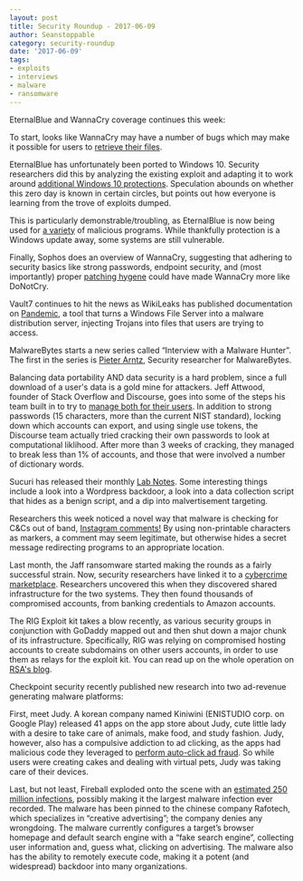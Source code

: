 ```yaml
---
layout: post
title: Security Roundup - 2017-06-09
author: Seanstoppable
category: security-roundup
date: '2017-06-09'
tags:
- exploits
- interviews
- malware
- ransomware
---
```


EternalBlue and WannaCry coverage continues this week:

To start, looks like WannaCry may have a number of bugs which may make it 
possible for users to [retrieve their 
files](https://threatpost.com/wannacry-development-errors-enable-file-recovery/126002/).

EternalBlue has unfortunately been ported to Windows 10. Security researchers 
did this by analyzing the existing exploit and adapting it to work around 
[additional Windows 10 
protections](https://threatpost.com/nsas-eternalblue-exploit-ported-to-windows-10/126087/). 
Speculation abounds on whether this zero day is known in certain circles, but 
points out how everyone is learning from the trove of exploits dumped.

This is particularly demonstrable/troubling, as EternalBlue is now being used
for [a
variety](https://www.bleepingcomputer.com/news/security/eternalblue-nsa-exploit-becomes-commodity-hacking-tool-spreads-to-other-malware/)
of malicious programs. While thankfully protection is a Windows update away,
some systems are still vulnerable.

Finally, Sophos does an overview of WannaCry, suggesting that adhering to
security basics like strong passwords, endpoint security, and (most importantly)
proper [patching
hygene](https://nakedsecurity.sophos.com/2017/06/07/infosec-2017-how-to-protect-yourself-against-the-next-wannacry/)
could have made WannaCry more like DoNotCry.

Vault7 continues to hit the news as WikiLeaks has published documentation on
[Pandemic](https://threatpost.com/wikileaks-dumps-cia-patient-zero-windows-implant/126036/),
a tool that turns a Windows File Server into a malware distribution server,
injecting Trojans into files that users are trying to access.

MalwareBytes starts a new series called “Interview with a Malware Hunter”. 
The first in the series is [Pieter
Arntz](https://blog.malwarebytes.com/101/2017/06/interview-with-a-malware-hunter-pieter-arntz/), 
Security researcher for MalwareBytes.

Balancing data portability AND data security is a hard problem, since a full
download of a user's data is a gold mine for attackers. Jeff Attwood, founder of
Stack Overflow and Discourse, goes into some of the steps his team built in to
try to [manage both for their
users](https://blog.codinghorror.com/hacker-hack-thyself/). In addition to
strong passwords (15 characters, more than the current NIST standard), locking
down which accounts can export, and using single use tokens, the Discourse team
actually tried cracking their own passwords to look at computational liklihood.
After more than 3 weeks of cracking, they managed to break less than 1% of
accounts, and those that were involved a number of dictionary words.

Sucuri has released their monthly [Lab 
Notes](https://blog.sucuri.net/2017/06/labs-notes-monthly-recap-may.html). Some 
interesting things include a look into a Wordpress backdoor, a look into a data 
collection script that hides as a benign script, and a dip into malvertisement 
targeting.

Researchers this week noticed a novel way that malware is checking for C&Cs out
of band, [Instagram
comments!](https://www.welivesecurity.com/2017/06/06/turlas-watering-hole-campaign-updated-firefox-extension-abusing-instagram/)
By using non-printable characters as markers, a comment may seem legitimate, but
otherwise hides a secret message redirecting programs to an appropriate
location.

Last month, the Jaff ransomware started making the rounds as a fairly successful
strain. Now, security researchers have linked it to a [cybercrime
marketplace](https://heimdalsecurity.com/blog/jaff-ransomware-operation-cyber-crime-marketplace/). 
Researchers uncovered this when they discovered shared infrastructure for the
two systems. They then found thousands of compromised accounts, from banking
credentials to Amazon accounts.

The RIG Exploit kit takes a blow recently, as various security groups in
conjunction with GoDaddy mapped out and then shut down a major chunk of its
infrastructure. Specifically, RIG was relying on compromised hosting accounts to
create subdomains on other users accounts, in order to use them as relays for
the exploit kit. You can read up on the whole operation on [RSA's
blog](https://blogs.rsa.com/shadowfall/).

Checkpoint security recently published new research into two ad-revenue generating malware platforms:

First, meet Judy. A korean company named Kiniwini (ENISTUDIO corp. on Google 
Play) released 41 apps on the app store about Judy, cute little lady with a 
desire to take care of animals, make food, and study fashion. Judy, however, 
also has a compulsive addiction to ad clicking, as the apps had malicious code 
they leveraged to [perform auto-click ad 
fraud](http://blog.checkpoint.com/2017/05/25/judy-malware-possibly-largest-malware-campaign-found-google-play/). 
So while users were creating cakes and dealing with virtual pets, Judy was 
taking care of their devices.

Last, but not least, Fireball exploded onto the scene with an [estimated 250 
million 
infections](http://blog.checkpoint.com/2017/06/01/fireball-chinese-malware-250-million-infection/), 
possibly making it the largest malware infection ever recorded. The malware has 
been pinned to the chinese company Rafotech, which specializes in “creative 
advertising”; the company denies any wrongdoing. The malware currently 
configures a target’s browser homepage and default search engine with a 
“fake search engine”, collecting user information and, guess what, clicking on 
advertising. The malware also has the ability to remotely execute code, making 
it a potent (and widespread) backdoor into many organizations.


